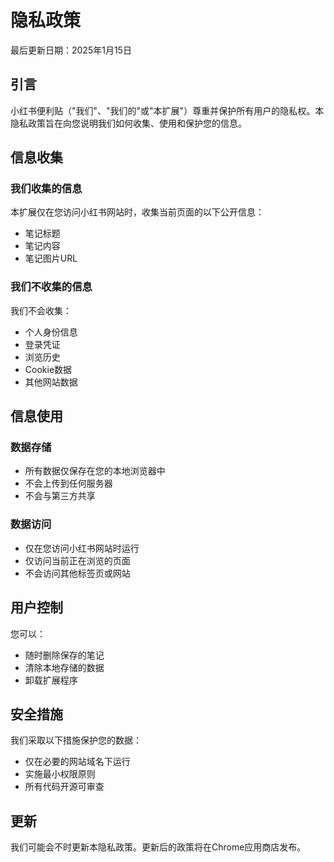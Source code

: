# 隐私政策

最后更新日期：2025年1月15日

## 引言
小红书便利贴（"我们"、"我们的"或"本扩展"）尊重并保护所有用户的隐私权。本隐私政策旨在向您说明我们如何收集、使用和保护您的信息。

## 信息收集
### 我们收集的信息
本扩展仅在您访问小红书网站时，收集当前页面的以下公开信息：
- 笔记标题
- 笔记内容
- 笔记图片URL

### 我们不收集的信息
我们不会收集：
- 个人身份信息
- 登录凭证
- 浏览历史
- Cookie数据
- 其他网站数据

## 信息使用
### 数据存储
- 所有数据仅保存在您的本地浏览器中
- 不会上传到任何服务器
- 不会与第三方共享

### 数据访问
- 仅在您访问小红书网站时运行
- 仅访问当前正在浏览的页面
- 不会访问其他标签页或网站

## 用户控制
您可以：
- 随时删除保存的笔记
- 清除本地存储的数据
- 卸载扩展程序

## 安全措施
我们采取以下措施保护您的数据：
- 仅在必要的网站域名下运行
- 实施最小权限原则
- 所有代码开源可审查

## 更新
我们可能会不时更新本隐私政策。更新后的政策将在Chrome应用商店发布。



